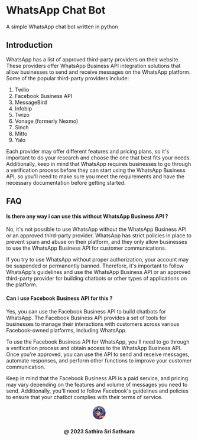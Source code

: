 # WhatsApp Chat Bot

A simple WhatsApp chat bot written in python 







## Introduction



WhatsApp has a list of approved third-party providers on their website. These providers offer WhatsApp Business API integration solutions that allow businesses to send and receive messages on the WhatsApp platform. Some of the popular third-party providers include:


 1. Twilio
 2. Facebook Business API
 3. MessageBird
 4. Infobip
 5. Twizo
 6. Vonage (formerly Nexmo)
 7. Sinch
 8. Mitto
 9. Yalo


Each provider may offer different features and pricing plans, so it's important to do your research and choose the one that best fits your needs. Additionally, keep in mind that WhatsApp requires businesses to go through a verification process before they can start using the WhatsApp Business API, so you'll need to make sure you meet the requirements and have the necessary documentation before getting started.




## FAQ

#### Is there any way i can use this without WhatsApp Business API ?

No, it's not possible to use WhatsApp without the WhatsApp Business API or an approved third-party provider. WhatsApp has strict policies in place to prevent spam and abuse on their platform, and they only allow businesses to use the WhatsApp Business API for customer communications.

If you try to use WhatsApp without proper authorization, your account may be suspended or permanently banned. Therefore, it's important to follow WhatsApp's guidelines and use the WhatsApp Business API or an approved third-party provider for building chatbots or other types of applications on the platform.


#### Can i use Facebook Business API for this ?

Yes, you can use the Facebook Business API to build chatbots for WhatsApp. The Facebook Business API provides a set of tools for businesses to manage their interactions with customers across various Facebook-owned platforms, including WhatsApp.

To use the Facebook Business API for WhatsApp, you'll need to go through a verification process and obtain access to the WhatsApp Business API. Once you're approved, you can use the API to send and receive messages, automate responses, and perform other functions to improve your customer communication.

Keep in mind that the Facebook Business API is a paid service, and pricing may vary depending on the features and volume of messages you need to send. Additionally, you'll need to follow Facebook's guidelines and policies to ensure that your chatbot complies with their terms of service.





<div align="center">
	<img src="https://github.com/SathiraSriSathsara/SathiraSriSathsara/blob/main/icon.png" width="40"><h4>@ 2023 Sathira Sri Sathsara</h4>
</div>	
